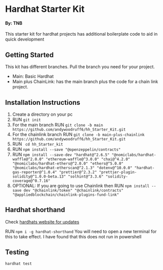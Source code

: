 # Hardhat Starter Kit
#### By: TNB

This starter kit for hardhat projects has additional boilerplate code to aid in quick development

## Getting Started
This kit has different branches. Pull the branch you need for your project.

- Main: Basic Hardhat
- Main plus ChainLink: has the main branch plus the code for a chain link project.

## Installation Instructions

1) Create a directory on your pc
2) RUN ``` git init ```
3) For the main branch RUN ``` git clone -b main https://github.com/andywoodruff6/hh_Starter_Kit.git ```
3) For the chainlink branch RUN ``` git clone -b main-plus-chainlink https://github.com/andywoodruff6/hh_Starter_Kit.git ```
4) RUN ``` cd hh_Starter_kit```
5) RUN ``` npm install --save "@openzeppelin/contracts" ```
6) RUN ```npm install --save-dev "hardhat@^2.6.5" "@nomiclabs/hardhat-waffle@^2.0.0" "ethereum-waffle@^3.0.0" "chai@^4.2.0" "@nomiclabs/hardhat-ethers@^2.0.0" "ethers@^5.0.0" "@nomiclabs/hardhat-etherscan@^2.1.3" "dotenv@^10.0.0" "hardhat-gas-reporter@^1.0.4" "prettier@^2.3.2" "prettier-plugin-solidity@^1.0.0-beta.13" "solhint@^3.3.6" "solidity-coverage@^0.7.16"```
8) OPTIONAL: If you are going to use Chainlink then RUN ```npm install --save dev "@chainlink/token" "@chainlink/contracts" "@appliedblockchain/chainlink-plugins-fund-link"```

## Hardhat shorthand
Check [hardhats website for updates](https://hardhat.org/guides/shorthand.html)

RUN ```npm i -g hardhat-shorthand``` You will need to open a new terminal for this to take effect.
I have found that this does not run in powershell

## Testing
```hardhat test```
